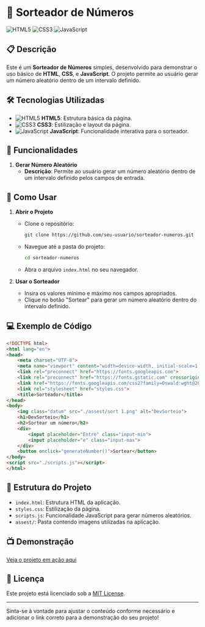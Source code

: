 
# 🎲 Sorteador de Números

![HTML5](https://img.shields.io/badge/HTML5-E34F26?style=flat-square&logo=html5&logoColor=white)
![CSS3](https://img.shields.io/badge/CSS3-1572B6?style=flat-square&logo=css3&logoColor=white)
![JavaScript](https://img.shields.io/badge/JavaScript-F7DF1E?style=flat-square&logo=javascript&logoColor=black)

## 📋 Descrição

Este é um **Sorteador de Números** simples, desenvolvido para demonstrar o uso básico de **HTML**, **CSS**, e **JavaScript**. O projeto permite ao usuário gerar um número aleatório dentro de um intervalo definido.

## 🛠️ Tecnologias Utilizadas

- ![HTML5](https://img.shields.io/badge/HTML5-E34F26?style=flat-square&logo=html5&logoColor=white) **HTML5**: Estrutura básica da página.
- ![CSS3](https://img.shields.io/badge/CSS3-1572B6?style=flat-square&logo=css3&logoColor=white) **CSS3**: Estilização e layout da página.
- ![JavaScript](https://img.shields.io/badge/JavaScript-F7DF1E?style=flat-square&logo=javascript&logoColor=black) **JavaScript**: Funcionalidade interativa para o sorteador.

## 🚀 Funcionalidades

1. **Gerar Número Aleatório**
   - **Descrição**: Permite ao usuário gerar um número aleatório dentro de um intervalo definido pelos campos de entrada.

## 📜 Como Usar

1. **Abrir o Projeto**
   - Clone o repositório:
     ```bash
     git clone https://github.com/seu-usuario/sorteador-numeros.git
     ```
   - Navegue até a pasta do projeto:
     ```bash
     cd sorteador-numeros
     ```
   - Abra o arquivo `index.html` no seu navegador.

2. **Usar o Sorteador**
   - Insira os valores mínimo e máximo nos campos apropriados.
   - Clique no botão "Sortear" para gerar um número aleatório dentro do intervalo definido.

## 💻 Exemplo de Código

```html
<!DOCTYPE html>
<html lang="en">
<head>
    <meta charset="UTF-8">
    <meta name="viewport" content="width=device-width, initial-scale=1.0">
    <link rel="preconnect" href="https://fonts.googleapis.com">
    <link rel="preconnect" href="https://fonts.gstatic.com" crossorigin>
    <link href="https://fonts.googleapis.com/css2?family=Oswald:wght@200..700&family=Poppins:ital,wght@0,100;0,200;0,300;0,400;0,500;0,600;0,700;0,800;0,900;1,100;1,200;1,300;1,400;1,500;1,600;1,700;1,800;1,900&family=Roboto:ital,wght@0,100;0,300;0,400;0,500;0,700;0,900;1,100;1,300;1,400;1,500;1,700;1,900&display=swap" rel="stylesheet">
    <link rel="stylesheet" href="styles.css">
    <title>Sorteador</title>
</head>
<body>
    <img class="datum" src="./assest/sort 1.png" alt="DevSorteio">
    <h1>DevSorteio</h1>
    <h2>Sortear um número</h2>
    <div>
        <input placeholder="Entre" class="input-min">
        <input placeholder="e" class="input-max">
    </div>
    <button onclick="generateNumber()">Sortear</button>
</body>
<script src="./scripts.js"></script>
</html>
```

## 📁 Estrutura do Projeto

- `index.html`: Estrutura HTML da aplicação.
- `styles.css`: Estilização da página.
- `scripts.js`: Funcionalidade JavaScript para gerar números aleatórios.
- `assest/`: Pasta contendo imagens utilizadas na aplicação.

## 📺 Demonstração

[Veja o projeto em ação aqui](https://henriquegf100.github.io/Sorteador/)

## 📝 Licença

Este projeto está licenciado sob a [MIT License](https://opensource.org/licenses/MIT).

---

Sinta-se à vontade para ajustar o conteúdo conforme necessário e adicionar o link correto para a demonstração do seu projeto!
